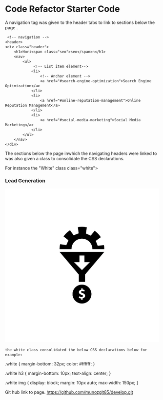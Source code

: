 # Code Refactor Starter Code

A navigation tag was given to the header tabs to link to sections below the page . 


     <!-- navigation -->
    <header>
    <div class="header">
        <h1>Hori<span class="seo">seo</span>n</h1>
        <nav>
            <ul>
                 <!-- List item element-->
                <li>
                    <!-- Anchor element -->
                    <a href="#search-engine-optimization">Search Engine Optimization</a>
                </li>
                <li>
                    <a href="#online-reputation-management">Online Reputation Management</a>
                </li>
                <li>
                    <a href="#social-media-marketing">Social Media Marketing</a>
                </li>
            </ul>
        </nav>
    </div>
</header>



The sections below the page inwhich the navigating headers were linked to was also given a class to consolidate the CSS declarations. 

For instance  the "White" class 
class="white">
    <h3 class="white h3">Lead Generation</h3>
    <img src="./assets/images/lead-generation.png" class="white img" />
    
    the white class consolidated the below CSS declarations below for example: 
    
.white {
    margin-bottom: 32px;
    color: #ffffff;
}

.white h3 {
    margin-bottom: 10px;
    text-align: center;
}

.white img {
    display: block;
    margin: 10px auto;
    max-width: 150px;
}

Git hub link to page. 
https://github.com/munozgit85/develop.git
